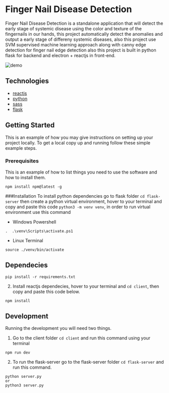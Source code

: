 # Finger Nail Disease Detection

Finger Nail Disease Detection is a standalone application that will detect the early stage of systemic disease using the color and texture of the fingernails in our hands, this project automatically detect the anomalies and output a early stage of differeny systemic diseases, also this project use SVM supervised machine learning approach along with canny edge detection for finger nail edge detection also this project is built in python flask for backend and electron + reactjs in front-end.

![demo](https://github.com/zneret03/drilon7/blob/development/static/preview.png)

## Technologies

- [reactjs](https://reactjs.org/)
- [python](https://www.python.org/)
- [sass](https://sass-lang.com/)
- [flask](https://flask.palletsprojects.com/en/2.0.x/)

## Getting Started

This is an example of how you may give instructions on setting up your project locally. To get a local copy up and running follow these simple example steps.

### Prerequisites

This is an example of how to list things you need to use the software and how to install them.

```
npm install npm@latest -g
```

###Installation
To install python dependencies go to flask folder `cd flask-server` then create a python virtual environment, hover to your terminal and copy and paste this code `python3 -m venv venv`, in order to run virtual environment use this command

- Windows Powershell

```
.  .\venv\Scripts\activate.ps1
```

- Linux Terminal

```
source ./venv/bin/activate
```

## Dependecies

```
pip install -r requirements.txt
```

2. Install reactjs dependecies, hover to your terminal and `cd client`, then copy and paste this code below.

```
npm install
```

## Development

Running the development you will need two things.

1. Go to the client folder `cd client` and run this command using your terminal

```
npm run dev
```

2. To run the flask-server go to the flask-server folder `cd flask-server` and run this command.

```
python server.py
or
python3 server.py
```
